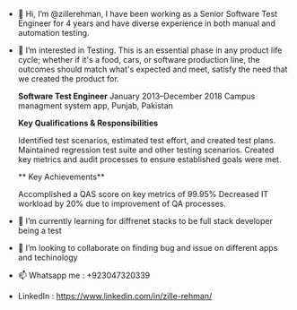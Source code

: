 - 👋 Hi, I’m @zillerehman, I have been working as a Senior Software Test Engineer for 4 years and have diverse experience in both manual and automation testing.
- 👀 I’m interested in Testing. This is an essential phase in any product life cycle; whether if it's a food, cars, or software production line, the
     outcomes should match what's expected and meet, satisfy the need that we created the product for.
     
     **Software Test Engineer**
     January 2013–December 2018
     Campus managment system app, Punjab, Pakistan

     **Key Qualifications & Responsibilities**

     Identified test scenarios, estimated test effort, and created test plans.
     Maintained regression test suite and other testing scenarios.
     Created key metrics and audit processes to ensure established goals were met.
     
    ** Key Achievements**

     Accomplished a QAS score on key metrics of 99.95%
     Decreased IT workload by 20% due to improvement of QA processes.

- 🌱 I’m currently learning for diffrenet stacks to be full stack developer being a test
- 💞️ I’m looking to collaborate on finding bug and issue on different apps and techinology
- 📫 Whatsapp me : +923047320339
- LinkedIn : https://www.linkedin.com/in/zille-rehman/

